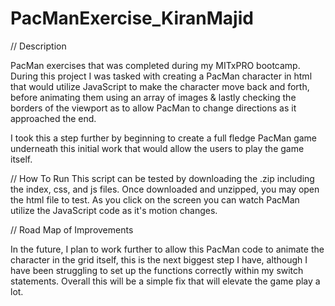 # PacManExercise_KiranMajid

// Description

PacMan exercises that was completed during my MITxPRO bootcamp.
During this project I was tasked with creating a PacMan character in html that would utilize JavaScript to make the character move back and forth, before animating them using an array of images & lastly checking the borders of the viewport as to allow PacMan to change directions as it approached the end. 

I took this a step further by beginning to create a full fledge PacMan game underneath this initial work that would allow the users to play the game itself.

// How To Run
This script can be tested by downloading the .zip including the index, css, and js files. Once downloaded and unzipped, you may open the html file to test. As you click on the screen you can watch PacMan utilize the JavaScript code as it's motion changes. 

// Road Map of Improvements

In the future, I plan to work further to allow this PacMan code to animate the character in the grid itself, this is the next biggest step I have, although I have been struggling to set up the functions correctly within my switch statements. Overall this will be a simple fix that will elevate the game play a lot. 
